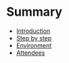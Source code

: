 # Summary

* [Introduction](README.md)
* [Step by step](step_by_step/README.md)
* [Environment](environment/README.md)
* [Attendees](attendees/README.md)
